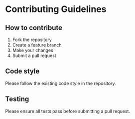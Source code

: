 # Contributing Guidelines

## How to contribute

1. Fork the repository
2. Create a feature branch
3. Make your changes
4. Submit a pull request

## Code style

Please follow the existing code style in the repository.

## Testing

Please ensure all tests pass before submitting a pull request.